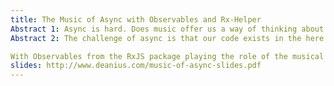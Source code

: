 ```yaml
---
title: The Music of Async with Observables and Rx-Helper
Abstract 1: Async is hard. Does music offer us a way of thinking about async that is simpler than existing approaches? How do Observables provide what Promises don't?
Abstract 2: The challenge of async is that our code exists in the here and now, while data/events/user interactions only come in the future. Tools like Promises and async/await attempt to transport our code into the future, when the data to process are available. But what if we can work the other way - by creating variables in the here and now which represent all events that will happen? Each input to our app becomes a line on a musical score, and our app becomes a conductor of parts, not a manipulator of individual notes.

With Observables from the RxJS package playing the role of the musical parts, and Rx-Helper playing the role of the conductor, we'll show how a complex async application can be developed with no Promises, no await, and a declarative, testable style with fewer lines and complexity than ever.
slides: http://www.deanius.com/music-of-async-slides.pdf
---
```

